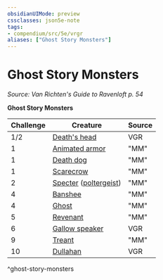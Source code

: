 ```yaml
---
obsidianUIMode: preview
cssclasses: json5e-note
tags:
- compendium/src/5e/vrgr
aliases: ["Ghost Story Monsters"]
---
```

# Ghost Story Monsters
*Source: Van Richten's Guide to Ravenloft p. 54* 

**Ghost Story Monsters**

| Challenge | Creature | Source |
|-----------|----------|--------|
| 1/2 | [Death's head](/3-Mechanics/CLI/bestiary/undead/deaths-head-vrgr.md) | VGR |
| 1 | [Animated armor](/3-Mechanics/CLI/bestiary/construct/animated-armor.md) | "MM" |
| 1 | [Death dog](/3-Mechanics/CLI/bestiary/monstrosity/death-dog.md) | "MM" |
| 1 | [Scarecrow](/3-Mechanics/CLI/bestiary/construct/scarecrow.md) | "MM" |
| 2 | [Specter](/3-Mechanics/CLI/bestiary/undead/specter.md) ([poltergeist](/3-Mechanics/CLI/bestiary/undead/poltergeist.md)) | "MM" |
| 4 | [Banshee](/3-Mechanics/CLI/bestiary/undead/banshee.md) | "MM" |
| 4 | [Ghost](/3-Mechanics/CLI/bestiary/undead/ghost.md) | "MM" |
| 5 | [Revenant](/3-Mechanics/CLI/bestiary/undead/revenant.md) | "MM" |
| 6 | [Gallow speaker](/3-Mechanics/CLI/bestiary/undead/gallows-speaker-vrgr.md) | VGR |
| 9 | [Treant](/3-Mechanics/CLI/bestiary/plant/treant.md) | "MM" |
| 10 | [Dullahan](/3-Mechanics/CLI/bestiary/undead/dullahan-vrgr.md) | VGR |
^ghost-story-monsters